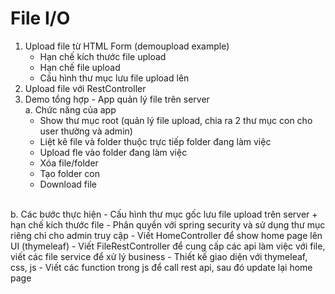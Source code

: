 # File I/O

1. Upload file từ HTML Form (demoupload example)
   - Hạn chế kích thước file upload
   - Hạn chế file upload
   - Cấu hình thư mục lưu file upload lên
2. Upload file với RestController
3. Demo tổng hợp - App quản lý file trên server<br>
a. Chức năng của app
   - Show thư mục root (quản lý file upload, chia ra 2 thư mục con cho user thường và admin)
   - Liệt kê file và folder thuộc trực tiếp folder đang làm việc
   - Upload fle vào folder đang làm việc
   - Xóa file/folder
   - Tạo folder con
   - Download file
<br>
b. Các bước thực hiện
   - Cấu hình thư mục gốc lưu file upload trên server + hạn chế kích thước file
   - Phân quyền với spring security và sử dụng thư mục riêng chỉ cho admin truy cập
   - Viết HomeController để show home page lên UI (thymeleaf) 
   - Viết FileRestController để cung cấp các api làm việc với file, viết các file service để xử lý business
   - Thiết kế giao diện với thymeleaf, css, js
   - Viết các function trong js để call rest api, sau đó update lại home page
